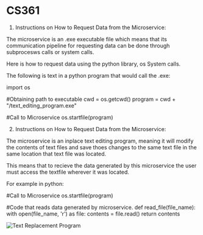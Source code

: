 # CS361

1. Instructions on How to Request Data from the Microservice:

The microservice is an .exe executable file which means that its communication pipeline for requesting data can be done through subprocesws calls or system calls.

Here is how to request data using the python library, os System calls.

The following is text in a python program that would call the .exe:

import os

#Obtaining path to executable
cwd = os.getcwd()
program = cwd + "/text_editing_program.exe"

#Call to Microservice
os.startfile(program)


2. Instructions on How to Request Data from the Microservice:

The microservice is an inplace text editing program, meaning it will modify the contents of text files and save thoes changes to the same text file in the same location that text file was located.

This means that to recieve the data generated by this microservice the user must access the textfile wherever it was located.

For example in python:

#Call to Microservice
os.startfile(program)

#Code that reads data generated by microservice.
def read_file(file_name):
    with open(file_name, 'r') as file:
        contents = file.read()
    return contents
    
![Text Replacement Program](https://user-images.githubusercontent.com/105891722/236944231-69f4a125-83b2-4837-abd2-8f62629bc36b.png)
